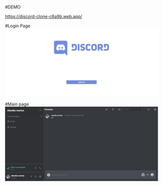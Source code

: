 #DEMO

https://discord-clone-c6a9b.web.app/

#Login Page
<img src="login.PNG">

#Main page
<img src="discord.PNG">